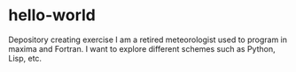 # hello-world
Depository creating exercise
I am a retired meteorologist used to program in maxima and Fortran.
I want to explore different schemes such as Python, Lisp, etc.

